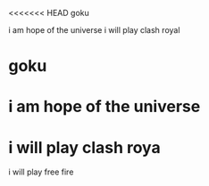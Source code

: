 <<<<<<< HEAD
goku
 
i am hope of the universe
i will play clash royal

# goku
# i am hope of the universe
# i will play clash roya


i will play free fire

